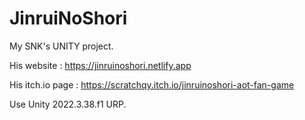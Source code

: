 # JinruiNoShori
My SNK's UNITY project.

His website : https://jinruinoshori.netlify.app

His itch.io page : https://scratchqy.itch.io/jinruinoshori-aot-fan-game

Use Unity 2022.3.38.f1 URP.
